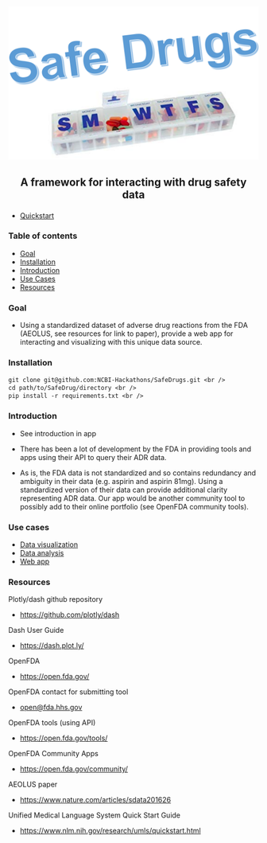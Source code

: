 <img src="logo/logo.png"></img>

## <p align="center"> A framework for interacting with drug safety data </p> 

* [Quickstart](https://github.com/NCBI-Hackathons/SafeDrugs/blob/master/sandbox/feature_drugs_and_outcomes.ipynb)

### Table of contents
* [Goal](#goal)
* [Installation](#installation)
* [Introduction](#introduction)
* [Use Cases](#use-cases)
* [Resources](#resources)

### Goal <a name="goal"></a>

- Using a standardized dataset of adverse drug reactions from the FDA (AEOLUS, see resources for link to paper), provide a web app for interacting and visualizing with this unique data source. 

### Installation <a name="installation"></a>

```
git clone git@github.com:NCBI-Hackathons/SafeDrugs.git <br />
cd path/to/SafeDrug/directory <br />
pip install -r requirements.txt <br />
```

### Introduction <a name="introduction"></a>

- See introduction in app

- There has been a lot of development by the FDA in providing tools and apps using their API to query their ADR data. 

- As is, the FDA data is not standardized and so contains redundancy and ambiguity in their data (e.g. aspirin and aspirin 81mg). Using a standardized version of their data can provide additional clarity representing ADR data. Our app would be another community tool to possibly add to their online portfolio (see OpenFDA community tools). 

### Use cases <a name="use-cases"></a>

* [Data visualization](https://linktojupyternotebook)
* [Data analysis](https://linktojupyternotebook)
* [Web app](https://linktoDashwebapp)

### Resources <a name="resources"></a>

Plotly/dash github repository

- https://github.com/plotly/dash

Dash User Guide

- https://dash.plot.ly/

OpenFDA

- https://open.fda.gov/

OpenFDA contact for submitting tool

- open@fda.hhs.gov

OpenFDA tools (using API)

- https://open.fda.gov/tools/

OpenFDA Community Apps

- https://open.fda.gov/community/

AEOLUS paper

- https://www.nature.com/articles/sdata201626

Unified Medical Language System Quick Start Guide

- https://www.nlm.nih.gov/research/umls/quickstart.html

